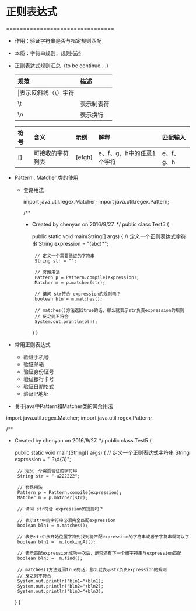 # 正则表达式
================================
*  作用：验证字符串是否与指定规则匹配
*  本质：字符串规则，规则描述
*  正则表达式规则汇总（to be continue....）

   | 规范|描述 |
   | :--------- |:-----------------|
   |\\|表示反斜线（\）字符|
   |\t|表示制表符|
   |\n|表示换行|
   
   | 符号|含义 |示例|解释|匹配输入|
   |:---|:----|:----|:----|:----|
   |[]|可接收的字符列表 |[efgh]|e、f、g、h中的任意1个字符|e、f、g、h |
*  Pattern , Matcher 类的使用
   * 套路用法
     
      import java.util.regex.Matcher;
      import java.util.regex.Pattern;

      /**
       * Created by chenyan on 2016/9/27.
       */
      public class Test5 {

          public static void main(String[] args) {
              // 定义一个正则表达式字符串
              String expression = "(abc)*";

              // 定义一个需要验证的字符串
              String str = "";

              // 套路用法
              Pattern p = Pattern.compile(expression);
              Matcher m = p.matcher(str);

              // 请问 str符合 expression的规则吗？
              boolean bln = m.matches();

              // matches()方法返回true的话，那么就表示str负责expression的规则
              // 反之则不符合
              System.out.println(bln);
          }
      }
      
* 常用正则表达式
  * 验证手机号
  * 验证邮箱
  * 验证身份证号
  * 验证银行卡号
  * 验证日期格式
  * 验证IP地址
  
 * 关于java中Pattern和Matcher类的其余用法
 
  import java.util.regex.Matcher;
  import java.util.regex.Pattern;

  /**
   * Created by chenyan on 2016/9/27.
   */
  public class Test5 {

      public static void main(String[] args) {
          // 定义一个正则表达式字符串
          String expression = "-?\\d{3}";

          // 定义一个需要验证的字符串
          String str = "-a222222";

          // 套路用法
          Pattern p = Pattern.compile(expression);
          Matcher m = p.matcher(str);

          // 请问 str符合 expression的规则吗？

          // 表示str中的字符串必须完全匹配expression
          boolean bln1 = m.matches();

          // 表示str中从开始位置字符到找到能匹配expression的字符串或者子字符串就可以了
          boolean bln2 =  m.lookingAt();

          // 表示匹配expression成功一次后，是否还有下一个组字符串与expression匹配
          boolean bln3 =  m.find();

          // matches()方法返回true的话，那么就表示str负责expression的规则
          // 反之则不符合
          System.out.println("bln1="+bln1);
          System.out.println("bln2="+bln2);
          System.out.println("bln3="+bln3);
      }
  }

